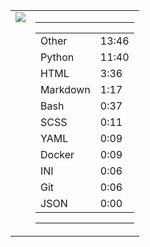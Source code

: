
<table><tr>
<td valign="top">
  <img src="https://wakatime.com/share/@Aperture/0cd21d5d-ac4f-458d-9c71-d06f479c1297.png" />
</td>

<td valign="top">
  <hr>
  <table>
    <tr><td>Other</td><td>13:46</td></tr><tr><td>Python</td><td>11:40</td></tr><tr><td>HTML</td><td>3:36</td></tr><tr><td>Markdown</td><td>1:17</td></tr><tr><td>Bash</td><td>0:37</td></tr><tr><td>SCSS</td><td>0:11</td></tr><tr><td>YAML</td><td>0:09</td></tr><tr><td>Docker</td><td>0:09</td></tr><tr><td>INI</td><td>0:06</td></tr><tr><td>Git</td><td>0:06</td></tr><tr><td>JSON</td><td>0:00</td></tr>
  </table>
  <hr>
</td>
</tr></table>

